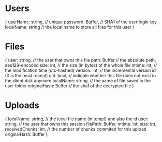 # Users
{
	userName: string, // unique
	password: Buffer, // SHA1 of the user login key
	localName: string // the local name to store all files for this user
}

# Files
{
	user: string, // the user that owns this file
	path: Buffer // the absolute path, aes128-encoded
	size: int, // the size (in bytes) of the whole file
	mtime: int, // the modification time (utc-hashed)
	version: int, // the incremental version id (0 is the most recent)
	old: bool, // indicate whether this file does not exist in the client disk anymore
	localName: string, // the name of file saved in the user folder
	originalHash: Buffer // the sha1 of the decrypted file
}

# Uploads
{
	localName: string, // the local file name (in temp/) and also the id
	user: string, // the user that owns this session
	filePath: Buffer,
	mtime: int,
	size: int,
	receivedChunks: int, // the number of chunks commited for this upload
	originalHash: Buffer
}
